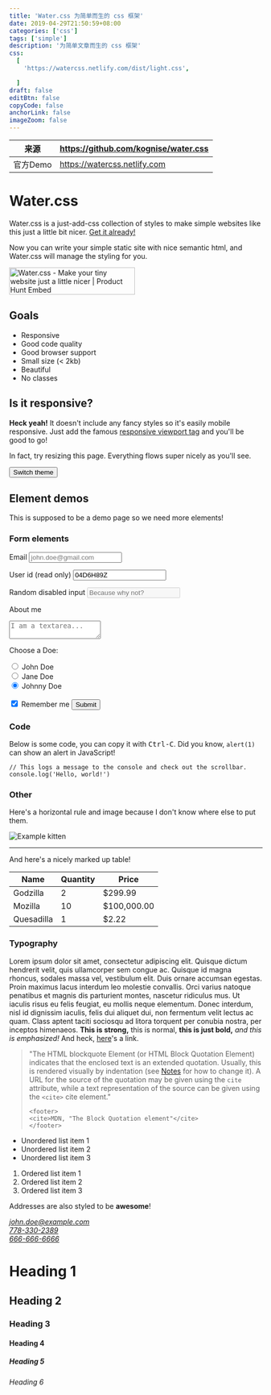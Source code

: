 ```yaml
---
title: 'Water.css 为简单而生的 css 框架'
date: 2019-04-29T21:50:59+08:00
categories: ['css']
tags: ['simple']
description: '为简单文章而生的 css 框架'
css:
  [
    'https://watercss.netlify.com/dist/light.css',

  ]
draft: false
editBtn: false
copyCode: false
anchorLink: false
imageZoom: false
---
```


|  来源 | https://github.com/kognise/water.css  |
|---|---|
| 官方Demo  | https://watercss.netlify.com  |


<h1>Water.css</h1>
<p>
    Water.css is a just-add-css collection of styles to make simple websites like this just a little bit nicer.
    <a href='https://github.com/kognise/water.css'>Get it already!</a>
</p>
<p>
    Now you can write your simple static site with nice semantic html, and Water.css will manage the styling for you.
</p>
<a href='https://www.producthunt.com/posts/water-css?utm_source=badge-featured&utm_medium=badge&utm_souce=badge-water-css' target='_blank'><img id='ph' src='https://api.producthunt.com/widgets/embed-image/v1/top-post-badge.svg?post_id=150490&theme=dark&period=daily' alt='Water.css - Make your tiny website just a little nicer | Product Hunt Embed' style='width: 250px; height: 54px;' width='250px' height='54px' /></a>

<h2>Goals</h2>
<ul>
    <li>Responsive</li>
    <li>Good code quality</li>
    <li>Good browser support</li>
    <li>Small size (&lt; 2kb)</li>
    <li>Beautiful</li>
    <li>No classes</li>
</ul>

<h2>Is it responsive?</h2>
<p>
    <strong>Heck yeah!</strong> It doesn't include any fancy styles so it's easily mobile responsive.
    Just add the famous <a href='https://www.w3schools.com/css/css_rwd_viewport.asp'>responsive viewport tag</a> and you'll be good to go!
</p>
<p>
    In fact, try resizing this page. Everything flows super nicely as you'll see.
</p>
<button id='switch'>Switch theme</button>

<h2>Element demos</h2>
<p>
    This is supposed to be a demo page so we need more elements!
</p>

<h3>Form elements</h3>
<form>
    <label for='email'>Email</label>
    <input type='email' name='email' id='email' placeholder='john.doe@gmail.com'>

<label for='id'>User id (read only)</label>
<input readonly name='id' id='id' value='04D6H89Z'>

<label for='disabled'>Random disabled input</label>
<input disabled name='disabled' id='disabled' placeholder='Because why not?'>

<label for='about'>About me</label>
<textarea name='about' id='about' placeholder='I am a textarea...'></textarea>

<label>Choose a Doe:</label>
<div>
<input type='radio' id='john' name='drone' value='john' checked>
<label for='john'>John Doe</label>
</div>
<div>
<input type='radio' id='jane' name='drone' value='jane' checked>
<label for='jane'>Jane Doe</label>
</div>
<div>
<input type='radio' id='johnny' name='drone' value='johnny' checked>
<label for='johnny'>Johnny Doe</label>
</div>

<br>

<input type='checkbox' name='remember' id='remember' checked>
<label for='remember'>Remember me</label>

<input type='submit'>

</form>

<h3>Code</h3>
<p>
    Below is some code, you can copy it with <kbd>Ctrl-C</kbd>.
    Did you know, <code>alert(1)</code> can show an alert in JavaScript!
</p>
<pre><code>// This logs a message to the console and check out the scrollbar.<br>console.log('Hello, world!')</code></pre>

<h3>Other</h3>
<p>Here's a horizontal rule and image because I don't know where else to put them.</p>
<img src='https://placekitten.com/408/287' alt='Example kitten'>
<hr>

<p>And here's a nicely marked up table!</p>
<table>
    <thead>
    <tr>
        <th>Name</th>
        <th>Quantity</th>
        <th>Price</th>
    </tr>
    </thead>
    <tbody>
    <tr>
        <td>Godzilla</td>
        <td>2</td>
        <td>$299.99</td>
    </tr>
    <tr>
        <td>Mozilla</td>
        <td>10</td>
        <td>$100,000.00</td>
    </tr>
    <tr>
        <td>Quesadilla</td>
        <td>1</td>
        <td>$2.22</td>
    </tr>
    </tbody>
</table>

<h3>Typography</h3>
<p>
    Lorem ipsum dolor sit amet, consectetur adipiscing elit. Quisque dictum hendrerit velit, quis ullamcorper sem congue ac. Quisque id magna rhoncus, sodales massa vel, vestibulum elit. Duis ornare accumsan egestas. Proin maximus lacus interdum leo molestie convallis. Orci varius natoque penatibus et magnis dis parturient montes, nascetur ridiculus mus. Ut iaculis risus eu felis feugiat, eu mollis neque elementum. Donec interdum, nisl id dignissim iaculis, felis dui aliquet dui, non fermentum velit lectus ac quam. Class aptent taciti sociosqu ad litora torquent per conubia nostra, per inceptos himenaeos.
    <strong>This is strong,</strong> this is normal, <b>this is just bold,</b> <em>and this is emphasized!</em> And heck, <a href='/'>here</a>'s a link.
</p>

<blockquote cite='https://developer.mozilla.org/en-US/docs/Web/HTML/Element/blockquote'>
    "The HTML blockquote Element (or HTML Block Quotation Element) indicates
    that the enclosed text is an extended quotation. Usually, this is
    rendered visually by indentation (see
    <a href='https://developer.mozilla.org/en-US/docs/Web/HTML/Element/blockquote#Usage_notes'>Notes</a>
    for how to change it). A URL for the source of the quotation may be given using the
    <code>cite</code> attribute, while a text representation of the source
    can be given using the <code>&ltcite&gt</code> cite element."

    <footer>
    <cite>MDN, "The Block Quotation element"</cite>
    </footer>

</blockquote>

<ul>
    <li>Unordered list item 1</li>
    <li>Unordered list item 2</li>
    <li>Unordered list item 3</li>
</ul>
<ol>
    <li>Ordered list item 1</li>
    <li>Ordered list item 2</li>
    <li>Ordered list item 3</li>
</ol>

<p>
    Addresses are also styled to be <strong>awesome</strong>!
</p>
<address>
    <a href='mailto:john.doe@example.com'>john.doe@example.com</a><br/>
    <a href='tel:778-330-2389'>778-330-2389</a><br/>
    <a href='sms:666-666-6666'>666-666-6666</a><br/>
</address>

<h1>Heading 1</h1>
<h2>Heading 2</h2>
<h3>Heading 3</h3>
<h4>Heading 4</h4>
<h5>Heading 5</h5>
<h6>Heading 6</h6>

<script src="https://watercss.netlify.com/script.js"></script>
